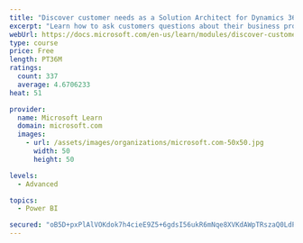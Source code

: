 ```yaml
---
title: "Discover customer needs as a Solution Architect for Dynamics 365 and Power Platform"
excerpt: "Learn how to ask customers questions about their business processes and feature requirements to create a viable solution."
webUrl: https://docs.microsoft.com/en-us/learn/modules/discover-customer-needs/
type: course
price: Free
length: PT36M
ratings:
  count: 337
  average: 4.6706233
heat: 51

provider:
  name: Microsoft Learn
  domain: microsoft.com
  images:
    - url: /assets/images/organizations/microsoft.com-50x50.jpg
      width: 50
      height: 50

levels:
  - Advanced

topics:
  - Power BI

secured: "oB5D+pxPlAlVOKdok7h4cieE9Z5+6gdsI56ukR6mNqe8XVKdAWpTRszaQ0LdPNIiIoAV/S6NmjCDurEuQXoko/eRFpNUewN62lytA/B3S21HKPTpmYVSpq6Esd6P/2PtWvXrHyvJ30yP2Jvod66mzFQUoIt4RpaDm50gqiNAUVDlePy1/VHuAF1Pwv3bKia6bTLGrzkKwRrBABxp2uUCvLP4yhWjV60ct9xeu8LuxiM3c9FA8Q7CPbvwJRxLbe9UDo2q0dNi/OSgaKFMvr9LzKcXN+TsCXKh0njoKnAiYg7ZVIm4dj+xRsE86WjNp/K2HM1/lwRUkKIoj1Q0Ez8Mp5SdZ/a1r7aw4RPzP5y5VmR8+YH6PrdZrwO4GWrJgeqVIojeXNC5oddVygABtEWVoA==;w7JxbKPg3RCdAbqmbD4pUg=="
---
```


